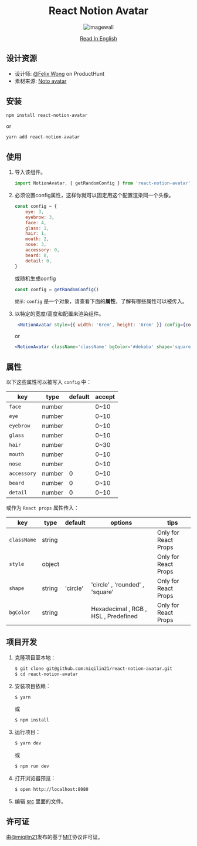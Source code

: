 <div align="center">
    <h1>React Notion Avatar</h1>
    <img src="https://cdn.jsdelivr.net/gh/miqilin21/static@master/img/example.gif" alt="imagewall" />

[Read In English](./README.md)
</div>

## 设计资源

- 设计师: [@Felix Wong](https://www.producthunt.com/@felix12777) on ProductHunt
- 素材来源: [Noto avatar](https://abstractlab.gumroad.com/l/noto-avatar)

## 安装

```sh
npm install react-notion-avatar
```

or

```sh
yarn add react-notion-avatar
```

## 使用

1. 导入该组件。
    ```js
    import NotionAvatar, { getRandomConfig } from 'react-notion-avatar'
    ```
2. 必须设置config属性，这样你就可以固定用这个配置渲染同一个头像。
    ```js
    const config = {
        eye: 3,
        eyebrow: 3,
        face: 4,
        glass: 1,
        hair: 1,
        mouth: 2,
        nose: 3,
        accessory: 0,
        beard: 0,
        detail: 0,
    }
    ```
    或随机生成config

    ```js
    const config = getRandomConfig()
    ```
    
    `提示`: `config` 是一个对象，请查看下面的**属性**，了解有哪些属性可以被传入。
    
3. 以特定的宽度/高度和配置来渲染组件。
   ```jsx
    <NotionAvatar style={{ width: '6rem', height: '6rem' }} config={config} />
    ```
    or
    
    ```jsx
    <NotionAvatar className='className' bgColor='#debaba' shape='square' config={config} />
    ```

## 属性

以下这些属性可以被写入 `config` 中：

| key               | type    | default | accept    |
| ----------------- | ------- | ------- | --------- | 
| `face`            | number  |         |  0~10     |         
| `eye`             | number  |         |  0~10     |             
| `eyebrow`         | number  |         |  0~10     |                              
| `glass`           | number  |         |  0~10     |                            
| `hair`            | number  |         |  0~30     |                                    
| `mouth`           | number  |         |  0~10     |                                    
| `nose`            | number  |         |  0~10     |                                    
| `accessory`       | number  |   0     |  0~10     |                                    
| `beard`           | number  |   0     |  0~10     |                                    
| `detail`          | number  |   0     |  0~10     |                                    

或作为 `React props` 属性传入：

| key               | type    | default  | options                              | tips                              |
| ----------------- | ------- | -------- | ------------------------------------ |---------------------------------- |
| `className`       | string  |          |                                      | Only for React Props              |
| `style`           | object  |          |                                      | Only for React Props              |
| `shape`           | string  | 'circle' | 'circle' , 'rounded' , 'square'      | Only for React Props              |
| `bgColor`         | string  |          | Hexadecimal , RGB , HSL , Predefined | Only for React Props              |

## 项目开发

1. 克隆项目至本地：
    ```sh
    $ git clone git@github.com:miqilin21/react-notion-avatar.git
    $ cd react-notion-avatar
    ```
2. 安装项目依赖：
    ```sh
    $ yarn
    ```
    或
    ```sh
    $ npm install
    ```
3. 运行项目：
    ```sh
    $ yarn dev
    ```
    或
    ```sh
    $ npm run dev
    ```
4. 打开浏览器预览：
    ```sh
    $ open http://localhost:8080
    ```
5. 编辑 [src](/src) 里面的文件。

## 许可证

由[@miqilin21](https://github.com/miqilin21)发布的基于[MIT](/LICENSE)协议许可证。